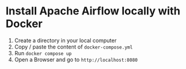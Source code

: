 # Install Apache Airflow locally with Docker 

1. Create a directory in your local computer 
2. Copy / paste the content of `docker-compose.yml`
3. Run `docker compose up`
4. Open a Browser and go to `http://localhost:8080`

